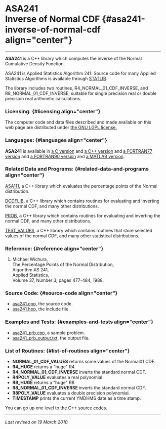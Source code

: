 ASA241\
Inverse of Normal CDF {#asa241-inverse-of-normal-cdf align="center"}
=====================

------------------------------------------------------------------------

**ASA241** is a C++ library which computes the inverse of the Normal
Cumulative Density Function.

ASA241 is Applied Statistics Algorithm 241. Source code for many Applied
Statistics Algorithms is available through
[STATLIB](http://lib.stat.cmu.edu/apstat).

The library includes two routines, R4\_NORMAL\_01\_CDF\_INVERSE, and
R8\_NORMAL\_01\_CDF\_INVERSE, suitable for single precision real or
double precision real arithmetic calculations.

### Licensing: {#licensing align="center"}

The computer code and data files described and made available on this
web page are distributed under [the GNU LGPL
license.](../../txt/gnu_lgpl.txt)

### Languages: {#languages align="center"}

**ASA241** is available in [a C version](../../c_src/asa241/asa241.html)
and [a C++ version](../../cpp_src/asa241/asa241.html) and [a FORTRAN77
version](../../f77_src/asa241/asa241.html) and [a FORTRAN90
version](../../f_src/asa241/asa241.html) and [a MATLAB
version](../../m_src/asa241/asa241.html).

### Related Data and Programs: {#related-data-and-programs align="center"}

[ASA111](../../cpp_src/asa111/asa111.html), a C++ library which
evaluates the percentage points of the Normal distribution.

[DCDFLIB](../../cpp_src/dcdflib/dcdflib.html), a C++ library which
contains routines for evaluating and inverting the normal CDF, and many
other distributions.

[PROB](../../cpp_src/prob/prob.html), a C++ library which contains
routines for evaluating and inverting the normal CDF, and many other
distributions.

[TEST\_VALUES](../../cpp_src/test_values/test_values.html), a C++
library which contains routines that store selected values of the normal
CDF, and many other statistical distributions.

### Reference: {#reference align="center"}

1.  Michael Wichura,\
    The Percentage Points of the Normal Distribution,\
    Algorithm AS 241,\
    Applied Statistics,\
    Volume 37, Number 3, pages 477-484, 1988.

### Source Code: {#source-code align="center"}

-   [asa241.cpp](asa241.cpp), the source code.
-   [asa241.hpp](asa241.hpp), the include file.

### Examples and Tests: {#examples-and-tests align="center"}

-   [asa241\_prb.cpp](asa241_prb.cpp), a sample problem.
-   [asa241\_prb\_output.txt](asa241_prb_output.txt), the output file.

### List of Routines: {#list-of-routines align="center"}

-   **NORMAL\_01\_CDF\_VALUES** returns some values of the Normal01 CDF.
-   **R4\_HUGE** returns a "huge" R4.
-   **R4\_NORMAL\_01\_CDF\_INVERSE** inverts the standard normal CDF.
-   **R4POLY\_VALUE** evaluates a real polynomial.
-   **R8\_HUGE** returns a "huge" R8.
-   **R8\_NORMAL\_01\_CDF\_INVERSE** inverts the standard normal CDF.
-   **R8POLY\_VALUE** evaluates a double precision polynomial.
-   **TIMESTAMP** prints the current YMDHMS date as a time stamp.

You can go up one level to [the C++ source codes](../cpp_src.html).

------------------------------------------------------------------------

*Last revised on 19 March 2010.*

